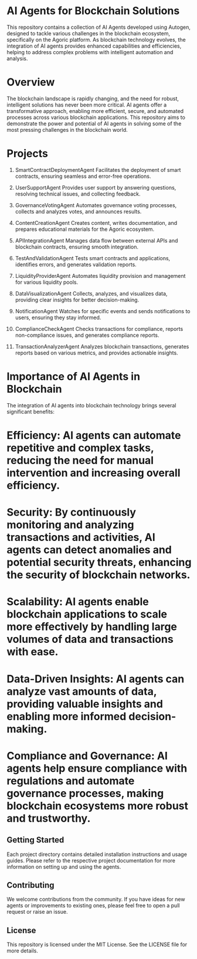 # AI Agents for Blockchain Solutions

This repository contains a collection of AI Agents developed using Autogen, designed to tackle various challenges in the blockchain ecosystem, specifically on the Agoric platform. As blockchain technology evolves, the integration of AI agents provides enhanced capabilities and efficiencies, helping to address complex problems with intelligent automation and analysis.

# Overview
The blockchain landscape is rapidly changing, and the need for robust, intelligent solutions has never been more critical. AI agents offer a transformative approach, enabling more efficient, secure, and automated processes across various blockchain applications. This repository aims to demonstrate the power and potential of AI agents in solving some of the most pressing challenges in the blockchain world.

# Projects
1. SmartContractDeploymentAgent
Facilitates the deployment of smart contracts, ensuring seamless and error-free operations.

2. UserSupportAgent
Provides user support by answering questions, resolving technical issues, and collecting feedback.

3. GovernanceVotingAgent
Automates governance voting processes, collects and analyzes votes, and announces results.

4. ContentCreationAgent
Creates content, writes documentation, and prepares educational materials for the Agoric ecosystem.

5. APIIntegrationAgent
Manages data flow between external APIs and blockchain contracts, ensuring smooth integration.

6. TestAndValidationAgent
Tests smart contracts and applications, identifies errors, and generates validation reports.

7. LiquidityProviderAgent
Automates liquidity provision and management for various liquidity pools.

8. DataVisualizationAgent
Collects, analyzes, and visualizes data, providing clear insights for better decision-making.

9. NotificationAgent
Watches for specific events and sends notifications to users, ensuring they stay informed.

10. ComplianceCheckAgent
Checks transactions for compliance, reports non-compliance issues, and generates compliance reports.

11. TransactionAnalyzerAgent
Analyzes blockchain transactions, generates reports based on various metrics, and provides actionable insights.

# Importance of AI Agents in Blockchain
The integration of AI agents into blockchain technology brings several significant benefits:

# Efficiency: AI agents can automate repetitive and complex tasks, reducing the need for manual intervention and increasing overall efficiency.
# Security: By continuously monitoring and analyzing transactions and activities, AI agents can detect anomalies and potential security threats, enhancing the security of blockchain networks.
# Scalability: AI agents enable blockchain applications to scale more effectively by handling large volumes of data and transactions with ease.
# Data-Driven Insights: AI agents can analyze vast amounts of data, providing valuable insights and enabling more informed decision-making.
# Compliance and Governance: AI agents help ensure compliance with regulations and automate governance processes, making blockchain ecosystems more robust and trustworthy.

## Getting Started
Each project directory contains detailed installation instructions and usage guides. Please refer to the respective project documentation for more information on setting up and using the agents.

## Contributing
We welcome contributions from the community. If you have ideas for new agents or improvements to existing ones, please feel free to open a pull request or raise an issue.

## License
This repository is licensed under the MIT License. See the LICENSE file for more details.
